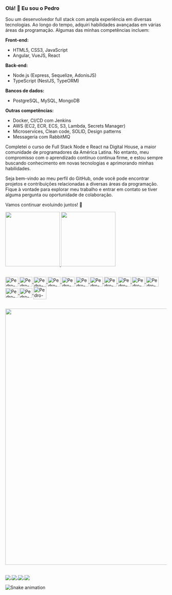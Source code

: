 ### Olá! 👋 Eu sou o Pedro

Sou um desenvolvedor full stack com ampla experiência em diversas tecnologias. Ao longo do tempo, adquiri habilidades avançadas em várias áreas da programação. Algumas das minhas competências incluem:

**Front-end:**
- HTML5, CSS3, JavaScript
- Angular, VueJS, React

**Back-end:**
- Node.js (Express, Sequelize, AdonisJS)
- TypeScript (NestJS, TypeORM)

**Bancos de dados:**
- PostgreSQL, MySQL, MongoDB

**Outras competências:**
- Docker, CI/CD com Jenkins
- AWS (EC2, ECR, ECS, S3, Lambda, Secrets Manager)
- Microservices, Clean code, SOLID, Design patterns
- Messageria com RabbitMQ

Completei o curso de Full Stack Node e React na Digital House, a maior comunidade de programadores da América Latina. No entanto, meu compromisso com o aprendizado contínuo continua firme, e estou sempre buscando conhecimento em novas tecnologias e aprimorando minhas habilidades.

Seja bem-vindo ao meu perfil do GitHub, onde você pode encontrar projetos e contribuições relacionadas a diversas áreas da programação. Fique à vontade para explorar meu trabalho e entrar em contato se tiver alguma pergunta ou oportunidade de colaboração.

Vamos continuar evoluindo juntos! 🚀

<div>
  <a href="https://pedrosantana-dev.github.io/">
  <img height=170em src="https://github-readme-stats.vercel.app/api?username=pedrosantana-dev&count_private=true&include_all_commits=true&show_icons=true&theme=radical" >
  <img height=170em src="https://github-readme-stats.vercel.app/api/top-langs?username=pedrosantana-dev&layout=compact&theme=tokyonight&langs_count=10" >
</div>

##
  
<div>
  <a href="https://pedrosantana-dev.github.io/">
  <img align="center" alt="Pedro-HTML" height="30" width="40" src="https://cdn.jsdelivr.net/gh/devicons/devicon/icons/html5/html5-original.svg" />    
  <img align="center" alt="Pedro-CSS" height="30" width="40" src="https://cdn.jsdelivr.net/gh/devicons/devicon/icons/css3/css3-original.svg" />
  <img align="center" alt="Pedro-JavaScript" height="30" width="40" src="https://cdn.jsdelivr.net/gh/devicons/devicon/icons/javascript/javascript-original.svg" />
  <img align="center" alt="Pedro-Node" height="30" width="40" src="https://cdn.jsdelivr.net/gh/devicons/devicon/icons/nodejs/nodejs-original.svg" />
  <img align="center" alt="Pedro-TypeScript" height="30" width="40" src="https://cdn.jsdelivr.net/gh/devicons/devicon/icons/typescript/typescript-original.svg" />
  <img align="center" alt="Pedro-NestJS" height="30" width="40" src="https://cdn.jsdelivr.net/gh/devicons/devicon@latest/icons/nestjs/nestjs-original.svg" />
  <img align="center" alt="Pedro-VueJS" height="30" width="40" src="https://cdn.jsdelivr.net/gh/devicons/devicon/icons/adonisjs/adonisjs-original.svg" />
  <img align="center" alt="Pedro-Angular" height="30" width="40" src="https://cdn.jsdelivr.net/gh/devicons/devicon/icons/angularjs/angularjs-original.svg" />
  <img align="center" alt="Pedro-Tailwindcss" height="30" width="40" src="https://cdn.jsdelivr.net/gh/devicons/devicon@latest/icons/tailwindcss/tailwindcss-original.svg" />
  <img align="center" alt="Pedro-VueJS" height="30" width="40" src="https://cdn.jsdelivr.net/gh/devicons/devicon/icons/vuejs/vuejs-original.svg" />
  <img align="center" alt="Pedro-Nuxt" height="30" width="40" src="https://cdn.jsdelivr.net/gh/devicons/devicon@latest/icons/nuxtjs/nuxtjs-original.svg" />
                           
  <img align="center" alt="Pedro-MongoDB" height="30" width="40" src="https://cdn.jsdelivr.net/gh/devicons/devicon/icons/mongodb/mongodb-original.svg" />
  <img align="center" alt="Pedro-MySQL" height="30" width="40" src="https://cdn.jsdelivr.net/gh/devicons/devicon@latest/icons/postgresql/postgresql-original.svg" />
  <img align="center" alt="Pedro-AWS" height="40" src="https://cdn.jsdelivr.net/gh/devicons/devicon@latest/icons/amazonwebservices/amazonwebservices-plain-wordmark.svg" />
</div>
  
##


<div>
  <img src="https://cr-skills-chart-widget.azurewebsites.net/api/api?username=pedrosantana-dev&skills=c++,css,html,javascript,typescript,vue,scss,other" width="800" />
</div>

##
 
<div>
  <a href="https://www.linkedin.com/in/pedrosantanadev/">
    <img align="center" src="https://img.shields.io/badge/LinkedIn-0077B5?style=for-the-badge&logo=linkedin&logoColor=white" />
  </a>
  <a href="https://discordapp.com/channels/@me/959473889136766996/">
    <img align="center" src="https://img.shields.io/badge/Discord-%235865F2.svg?style=for-the-badge&logo=discord&logoColor=white" />
  </a>
  <a href="https://app.slack.com/client/T01L2V2HQMR/C02CUC8NCJX/user_profile/U02CE809Z0F">
    <img align="center" src="https://img.shields.io/badge/Slack-4A154B?style=for-the-badge&logo=slack&logoColor=white" />
  </a>
  <a href="mailto:pedromanu27@gmail.com">
    <img align="center" src="https://img.shields.io/badge/Gmail-D14836?style=for-the-badge&logo=gmail&logoColor=white" />
  </a>
    
  ![Snake animation](https://github.com/pedrosantana-dev/pedrosantana-dev/blob/output/github-contribution-grid-snake.svg)
  
</div>

